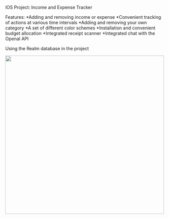 IOS Project: Income and Expense Tracker

Features: 
*Adding and removing income or expense
*Convenient tracking of actions at various time intervals
*Adding and removing your own category
*A set of different color schemes
*Installation and convenient budget allocation
*Integrated receipt scanner
*Integrated chat with the Openal API

Using the Realm database in the project


<img src="(https://github.com/VladislavNikolaev0/Finex/assets/163148197/d4805a31-77f0-4042-a8b4-4fad84b223b2)https://github.com/VladislavNikolaev0/Finex/assets/163148197/d4805a31-77f0-4042-a8b4-4fad84b223b2" width="500">
